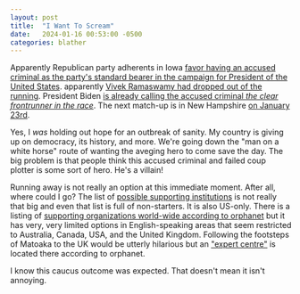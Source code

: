 ```yaml
---
layout: post
title:  "I Want To Scream"
date:   2024-01-16 00:53:00 -0500
categories: blather
---
```

Apparently Republican party adherents in Iowa [favor having an accused criminal as the party's standard bearer in the campaign for President of the United States](https://web.archive.org/web/20240116055624/https://www.france24.com/en/americas/20240116-donald-trump-projected-to-win-iowa-republicans-caucuses).  apparently [Vivek Ramaswamy had dropped out of the running](https://web.archive.org/web/20240116031827/https://news.sky.com/story/donald-trump-projected-to-win-iowa-caucuses-13049306).  President Biden [is already calling the accused criminal *the clear frontrunner in the race*](https://web.archive.org/web/20240116060245/https://www.dw.com/en/iowa-caucus-donald-trump-wins-first-republican-contest/live-67991224).  The next match-up is in New Hampshire [on January 23rd](https://web.archive.org/web/20240116060554/https://www3.nhk.or.jp/nhkworld/en/news/20240116_22/).  

Yes, I *was* holding out hope for an outbreak of sanity.  My country is giving up on democracy, its history, and more.  We're going down the "man on a white horse" route of wanting the aveging hero to come save the day.  The big problem is that people think this accused criminal and failed coup plotter is some sort of hero.  He's a villain!

Running away is not really an option at this immediate moment.  After all, where could I go?  The list of [possible supporting institutions](https://rarediseases.org/rare-disease-centers-of-excellence/) is not really that big and even that list is full of non-starters.  It is also US-only.  There is a listing of [supporting organizations world-wide according to orphanet](https://www.orpha.net/consor/cgi-bin/SupportGroup_Search_Simple.php?lng=EN&LnkId=21218&Typ=Pat&fdp=y&from=rightMenu) but it has very, very limited options in English-speaking areas that seem restricted to Australia, Canada, USA, and the United Kingdom.  Following the footsteps of Matoaka to the UK would be utterly hilarious but an ["expert centre"](https://www.royalmarsden.nhs.uk/our-consultants-units-and-wards/clinical-units/cancer-genetics-unit) is located there according to orphanet.

I know this caucus outcome was expected.  That doesn't mean it isn't annoying.
